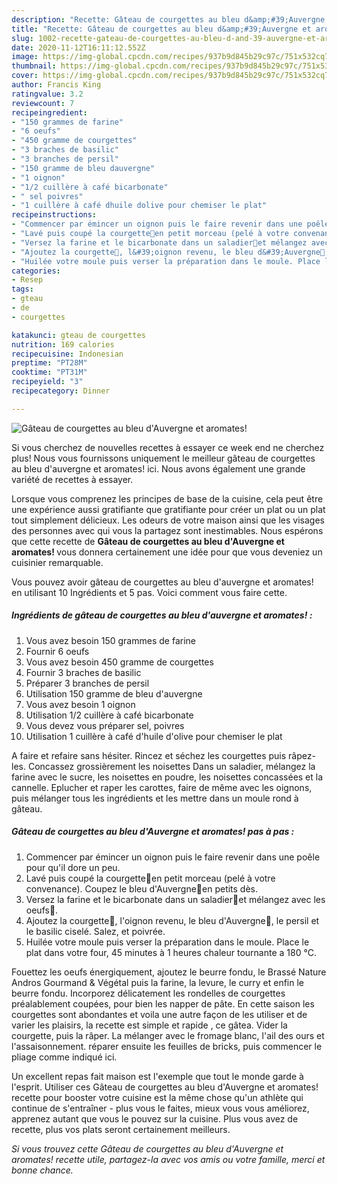 ```yaml
---
description: "Recette: Gâteau de courgettes au bleu d&amp;#39;Auvergne et aromates!"
title: "Recette: Gâteau de courgettes au bleu d&amp;#39;Auvergne et aromates!"
slug: 1002-recette-gateau-de-courgettes-au-bleu-d-and-39-auvergne-et-aromates
date: 2020-11-12T16:11:12.552Z
image: https://img-global.cpcdn.com/recipes/937b9d845b29c97c/751x532cq70/gateau-de-courgettes-au-bleu-dauvergne-et-aromates-photo-principale-de-la-recette.jpg
thumbnail: https://img-global.cpcdn.com/recipes/937b9d845b29c97c/751x532cq70/gateau-de-courgettes-au-bleu-dauvergne-et-aromates-photo-principale-de-la-recette.jpg
cover: https://img-global.cpcdn.com/recipes/937b9d845b29c97c/751x532cq70/gateau-de-courgettes-au-bleu-dauvergne-et-aromates-photo-principale-de-la-recette.jpg
author: Francis King
ratingvalue: 3.2
reviewcount: 7
recipeingredient:
- "150 grammes de farine"
- "6 oeufs"
- "450 gramme de courgettes"
- "3 braches de basilic"
- "3 branches de persil"
- "150 gramme de bleu dauvergne"
- "1 oignon"
- "1/2 cuillère à café bicarbonate"
- " sel poivres"
- "1 cuillère à café dhuile dolive pour chemiser le plat"
recipeinstructions:
- "Commencer par émincer un oignon puis le faire revenir dans une poêle pour qu&#39;il dore un peu."
- "Lavé puis coupé la courgette🥒en petit morceau (pelé à votre convenance). Coupez le bleu d&#39;Auvergne🧀en petits dès."
- "Versez la farine et le bicarbonate dans un saladier🥣et mélangez avec les oeufs🥚."
- "Ajoutez la courgette🥒, l&#39;oignon revenu, le bleu d&#39;Auvergne🧀, le persil et le basilic ciselé. Salez, et poivrée."
- "Huilée votre moule puis verser la préparation dans le moule. Place le plat dans votre four, 45 minutes à 1 heures chaleur tournante a 180 °C."
categories:
- Resep
tags:
- gteau
- de
- courgettes

katakunci: gteau de courgettes 
nutrition: 169 calories
recipecuisine: Indonesian
preptime: "PT28M"
cooktime: "PT31M"
recipeyield: "3"
recipecategory: Dinner

---
```



![Gâteau de courgettes au bleu d&#39;Auvergne et aromates!](https://img-global.cpcdn.com/recipes/937b9d845b29c97c/751x532cq70/gateau-de-courgettes-au-bleu-dauvergne-et-aromates-photo-principale-de-la-recette.jpg)

Si vous cherchez de nouvelles recettes à essayer ce week end ne cherchez plus! Nous vous fournissons uniquement le meilleur gâteau de courgettes au bleu d&#39;auvergne et aromates! ici. Nous avons également une grande variété de recettes à essayer.

Lorsque vous comprenez les principes de base de la cuisine, cela peut être une expérience aussi gratifiante que gratifiante pour créer un plat ou un plat tout simplement délicieux. Les odeurs de votre maison ainsi que les visages des personnes avec qui vous la partagez sont inestimables. Nous espérons que cette recette de <strong> Gâteau de courgettes au bleu d&#39;Auvergne et aromates! </strong> vous donnera certainement une idée pour que vous deveniez un cuisinier remarquable.

<!--inarticleads1-->

Vous pouvez avoir gâteau de courgettes au bleu d&#39;auvergne et aromates! en utilisant 10 Ingrédients et 5 pas. Voici comment vous faire cette.

##### Ingrédients de gâteau de courgettes au bleu d&#39;auvergne et aromates! :

1. Vous avez besoin 150 grammes de farine
1. Fournir 6 oeufs
1. Vous avez besoin 450 gramme de courgettes
1. Fournir 3 braches de basilic
1. Préparer 3 branches de persil
1. Utilisation 150 gramme de bleu d&#39;auvergne
1. Vous avez besoin 1 oignon
1. Utilisation 1/2 cuillère à café bicarbonate
1. Vous devez vous préparer  sel, poivres
1. Utilisation 1 cuillère à café d&#39;huile d&#39;olive pour chemiser le plat


A faire et refaire sans hésiter. Rincez et séchez les courgettes puis râpez-les. Concassez grossièrement les noisettes Dans un saladier, mélangez la farine avec le sucre, les noisettes en poudre, les noisettes concassées et la cannelle. Eplucher et raper les carottes, faire de même avec les oignons, puis mélanger tous les ingrédients et les mettre dans un moule rond à gâteau. 

<!--inarticleads2-->

##### Gâteau de courgettes au bleu d&#39;Auvergne et aromates! pas à pas :

1. Commencer par émincer un oignon puis le faire revenir dans une poêle pour qu&#39;il dore un peu.
1. Lavé puis coupé la courgette🥒en petit morceau (pelé à votre convenance). Coupez le bleu d&#39;Auvergne🧀en petits dès.
1. Versez la farine et le bicarbonate dans un saladier🥣et mélangez avec les oeufs🥚.
1. Ajoutez la courgette🥒, l&#39;oignon revenu, le bleu d&#39;Auvergne🧀, le persil et le basilic ciselé. Salez, et poivrée.
1. Huilée votre moule puis verser la préparation dans le moule. Place le plat dans votre four, 45 minutes à 1 heures chaleur tournante a 180 °C.


Fouettez les oeufs énergiquement, ajoutez le beurre fondu, le Brassé Nature Andros Gourmand &amp; Végétal puis la farine, la levure, le curry et enfin le beurre fondu. Incorporez délicatement les rondelles de courgettes préalablement coupées, pour bien les napper de pâte. En cette saison les courgettes sont abondantes et voila une autre façon de les utiliser et de varier les plaisirs, la recette est simple et rapide , ce gâtea. Vider la courgette, puis la râper. La mélanger avec le fromage blanc, l&#39;ail des ours et l&#39;assaisonnement. réparer ensuite les feuilles de bricks, puis commencer le pliage comme indiqué ici. 

<!--inarticleads1-->

<p>
Un excellent repas fait maison est l'exemple que tout le monde garde à l'esprit. Utiliser ces Gâteau de courgettes au bleu d&#39;Auvergne et aromates! recette pour booster votre cuisine est la même chose qu'un athlète qui continue de s'entraîner - plus vous le faites, mieux vous vous améliorez, apprenez autant que vous le pouvez sur la cuisine. Plus vous avez de recette, plus vos plats seront certainement meilleurs.
</p>

<p>
<i>Si vous trouvez cette Gâteau de courgettes au bleu d&#39;Auvergne et aromates! recette utile, partagez-la avec vos amis ou votre famille, merci et bonne chance.</i>
</p>
